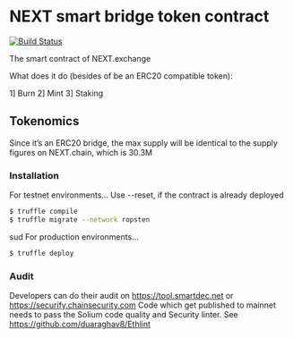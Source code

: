 # NEXT smart  bridge token contract

[![Build Status](https://travis-ci.org/joemccann/dillinger.svg?branch=master)](https://travis-ci.org/joemccann/dillinger)

The smart contract of NEXT.exchange

What does it do (besides of be an ERC20 compatible token):

1]	Burn
2]  Mint
3]  Staking

## Tokenomics

Since it’s an ERC20 bridge, the max supply will be identical to the supply figures on NEXT.chain, which is 30.3M

### Installation

For testnet environments...
Use --reset, if the contract is already deployed

```sh
$ truffle compile
$ truffle migrate --network ropsten
```
sud
For production environments...

```sh
$ truffle deploy
```

### Audit
Developers can do their audit on https://tool.smartdec.net or https://securify.chainsecurity.com
Code which get published to mainnet needs to pass the Solium code quality and Security linter. See https://github.com/duaraghav8/Ethlint
